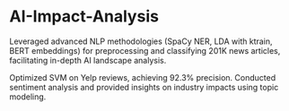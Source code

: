 # AI-Impact-Analysis

Leveraged advanced NLP methodologies (SpaCy NER, LDA with ktrain, BERT embeddings) for preprocessing and classifying
201K news articles, facilitating in-depth AI landscape analysis.

Optimized SVM on Yelp reviews, achieving 92.3% precision. Conducted sentiment analysis and provided insights on
industry impacts using topic modeling.
